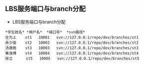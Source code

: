 LBS服务端口与branch分配
--------
* LBS服务端口与branch分配
```
*学生姓名* *用户名*  *端口号*  *svn路径*
全为上    st1   10001   svn://127.0.0.1/repo/dev/branches/st1
余少俊    st2   10002   svn://127.0.0.1/repo/dev/branches/st2
汤晟皓    st3   10003   svn://127.0.0.1/repo/dev/branches/st3
秦浚博    st4   10004   svn://127.0.0.1/repo/dev/branches/st4
徐立      st5   10005   svn://127.0.0.1/repo/dev/branches/st5
```

  

